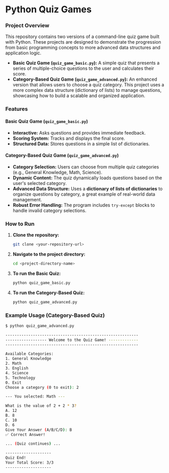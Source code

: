 # Python Quiz Games

### Project Overview

This repository contains two versions of a command-line quiz game built with Python. These projects are designed to demonstrate the progression from basic programming concepts to more advanced data structures and application logic.

-   **Basic Quiz Game (`quiz_game_basic.py`):** A simple quiz that presents a series of multiple-choice questions to the user and calculates their score.
-   **Category-Based Quiz Game (`quiz_game_advanced.py`):** An enhanced version that allows users to choose a quiz category. This project uses a more complex data structure (dictionary of lists) to manage questions, showcasing how to build a scalable and organized application.

### Features

#### **Basic Quiz Game (`quiz_game_basic.py`)**

-   **Interactive:** Asks questions and provides immediate feedback.
-   **Scoring System:** Tracks and displays the final score.
-   **Structured Data:** Stores questions in a simple list of dictionaries.

#### **Category-Based Quiz Game (`quiz_game_advanced.py`)**

-   **Category Selection:** Users can choose from multiple quiz categories (e.g., General Knowledge, Math, Science).
-   **Dynamic Content:** The quiz dynamically loads questions based on the user's selected category.
-   **Advanced Data Structure:** Uses a **dictionary of lists of dictionaries** to organize questions by category, a great example of real-world data management.
-   **Robust Error Handling:** The program includes `try-except` blocks to handle invalid category selections.

### How to Run

1.  **Clone the repository:**
    ```bash
    git clone <your-repository-url>
    ```
2.  **Navigate to the project directory:**
    ```bash
    cd <project-directory-name>
    ```
3.  **To run the Basic Quiz:**
    ```bash
    python quiz_game_basic.py
    ```
4.  **To run the Category-Based Quiz:**
    ```bash
    python quiz_game_advanced.py
    ```

### Example Usage (Category-Based Quiz)

```bash
$ python quiz_game_advanced.py

----------------------------------------------------------
------------------ Welcome to the Quiz Game! -------------
----------------------------------------------------------

Available Categories:
1. General Knowledge
2. Math
3. English
4. Science
5. Technology
0. Exit
Choose a category (0 to exit): 2

--- You selected: Math ---

What is the value of 2 + 2 * 3?
A. 12
B. 8
C. 10
D. 6
Give Your Answer (A/B/C/D): B
✅ Correct Answer!

... (Quiz continues) ...

--------------------
Quiz End!
Your Total Score: 3/3
--------------------